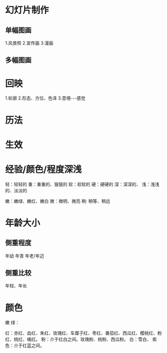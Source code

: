 # 幻灯片制作
## 单幅图画
1.风景照
2.宣传画
3.漫画

## 多幅图画
# 回映
1.轮廓
2.形态、方位、色泽
3.意境---感觉

# 历法
# 生效

# 经验/颜色/程度深浅
轻：轻轻的
重：重重的、狠狠的
软：软软的
硬：硬硬的
深：深深的、
浅：浅浅的、淡淡的

嫩：嫩绿、嫩红、嫩白
微：微明、微亮
稍: 稍等、稍远

# 年龄大小
## 侧重程度
年幼
年青
年老/年迈
## 侧重比较
年轻、年长

# 颜色
嫩
绿：

红：赤红、血红、朱红、玫瑰红、车厘子红、枣红、番茄红、西瓜红、樱桃红、粉红、桃红、橘红。
粉：介于红白之间。玫瑰粉、桃粉、西瓜粉。
白：雪白、
紫色：介于红蓝之间。

